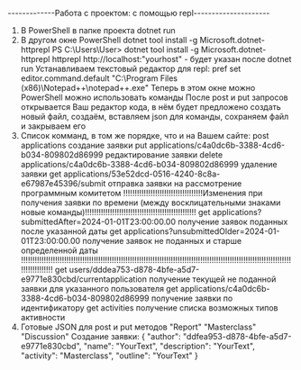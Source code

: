 -------------Работа с проектом: с помощью repl---------------------
1) В PowerShell в папке проекта dotnet run
2) В другом окне PowerShell dotnet tool install -g Microsoft.dotnet-httprepl
PS C:\Users\User> dotnet tool install -g Microsoft.dotnet-httprepl
httprepl http://localhost:"yourhost" - будет указан после dotnet run
Устанавливаем текстовый редактор для repl: pref set editor.command.default "C:\Program Files (x86)\Notepad++\notepad++.exe"
Теперь в этом окне можно PowerShell можно использовать команды
После post и put запросов открывается Ваш редактор кода, в нём будет предложено создать новый файл, создаём, вставляем json для команды, сохраняем файл и закрываем его
4) Список комманд, в том же порядке, что и на Вашем сайте:
post applications                                                   создание заявки
put applications/c4a0dc6b-3388-4cd6-b034-809802d86999               редактирование заявки
delete applications/c4a0dc6b-3388-4cd6-b034-809802d86999            удаление заявки
get applications/53e52dcd-0516-4240-8c8a-e67987e45396/submit        отправка заявки на рассмотрение программным комитетом
!!!!!!!!!!!!!!!!!!!!!!!!!!!!!!!!!!!Изменения при получения заявки по времени (между восклицательными знаками новые команды)!!!!!!!!!!!!!!!!!!!!!!!!!!!!!!!!!!!!!!!!!!!!!!!!!
get applications?submittedAfter=2024-01-01T23:00:00.00              получение заявок поданных после указанной даты
get applications?unsubmittedOlder=2024-01-01T23:00:00.00            получение заявок не поданных и старше определенной даты
!!!!!!!!!!!!!!!!!!!!!!!!!!!!!!!!!!!!!!!!!!!!!!!!!!!!!!!!!!!!!!!!!!!!!!!!!!!!!!!!!!!!!!!!!!!!!!!!!!!!!!!!!!!!!!!!!!!!!!!!!!!!!!!!!!!!!
get users/dddea753-d878-4bfe-a5d7-e9771e830cbd/currentapplication   получение текущей не поданной заявки для указанного пользователя
get applications/c4a0dc6b-3388-4cd6-b034-809802d86999               получение заявки по идентификатору
get activities                                                      получение списка возможных типов активности
6) Готовые JSON для post и put методов
"Report"    "Masterclass"   "Discussion"
Создание заявки: 
{
	"author": "ddfea953-d878-4bfe-a5d7-e9771e830cbd",
	"name": "YourText",
	"description": "YourText",
	"activity": "Masterclass", 
	"outline": "YourText"
}
